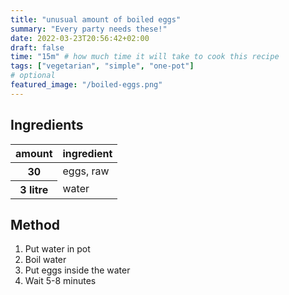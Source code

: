 ```yaml
---
title: "unusual amount of boiled eggs"
summary: "Every party needs these!"
date: 2022-03-23T20:56:42+02:00
draft: false
time: "15m" # how much time it will take to cook this recipe
tags: ["vegetarian", "simple", "one-pot"]
# optional
featured_image: "/boiled-eggs.png"
---
```

## Ingredients

<table>
    <thead>
        <tr>
            <!-- table header -->
            <th>amount</th>
            <th>ingredient</th>
        </tr>
    </thead>
    <tbody>
        <tr>
            <th>30</th>
            <td>eggs, raw</td>
        </tr>
        <tr>
            <th>3 litre</th>
            <td>water</td>
        </tr>
    </tbody>
</table>

## Method

1. Put water in pot
2. Boil water
3. Put eggs inside the water
4. Wait 5-8 minutes
